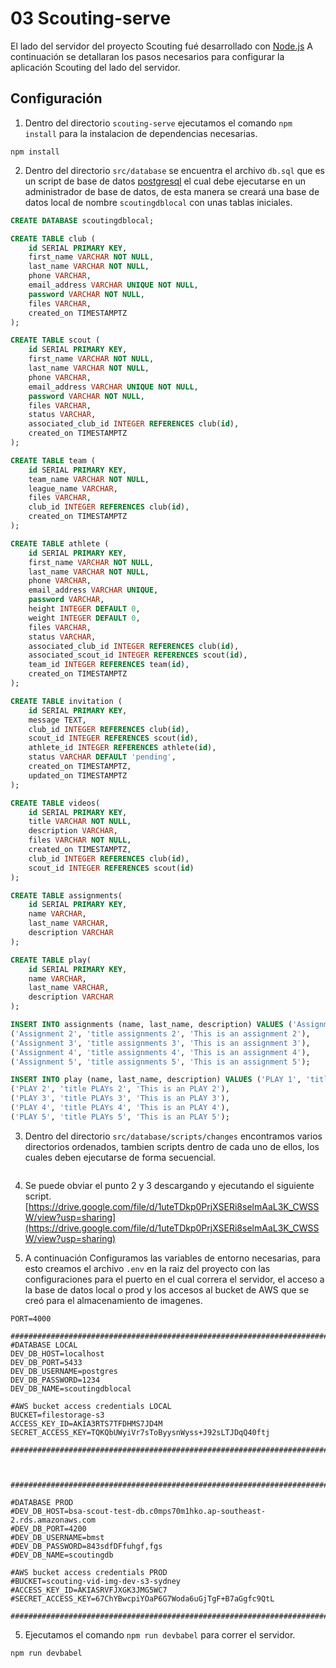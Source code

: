# 03 Scouting-serve
El lado del servidor del proyecto Scouting fué desarrollado con [Node.js](https://nodejs.org/en/)
A continuación se detallaran los pasos necesarios para configurar la aplicación Scouting del lado del servidor.


## Configuración
1. Dentro del directorio `scouting-serve` ejecutamos el comando `npm install` para la instalacion de dependencias necesarias.
```
npm install
```
2. Dentro del directorio `src/database` se encuentra el archivo `db.sql` que es un script de base de datos [postgresql](https://www.postgresql.org/) el cual debe ejecutarse en un administrador de base de datos, de esta manera se creará una base de datos local de nombre `scoutingdblocal` con unas tablas iniciales.

```sql
CREATE DATABASE scoutingdblocal;

CREATE TABLE club (
    id SERIAL PRIMARY KEY,
    first_name VARCHAR NOT NULL,
    last_name VARCHAR NOT NULL,
    phone VARCHAR,
    email_address VARCHAR UNIQUE NOT NULL,
    password VARCHAR NOT NULL,
    files VARCHAR,
    created_on TIMESTAMPTZ
);

CREATE TABLE scout (
    id SERIAL PRIMARY KEY,
    first_name VARCHAR NOT NULL,
    last_name VARCHAR NOT NULL,
    phone VARCHAR,
    email_address VARCHAR UNIQUE NOT NULL,
    password VARCHAR NOT NULL,
    files VARCHAR,
    status VARCHAR,
    associated_club_id INTEGER REFERENCES club(id),
    created_on TIMESTAMPTZ
);

CREATE TABLE team (
    id SERIAL PRIMARY KEY,
    team_name VARCHAR NOT NULL,
    league_name VARCHAR,
    files VARCHAR,
    club_id INTEGER REFERENCES club(id),
    created_on TIMESTAMPTZ
);

CREATE TABLE athlete (
    id SERIAL PRIMARY KEY,
    first_name VARCHAR NOT NULL,
    last_name VARCHAR NOT NULL,
    phone VARCHAR,
    email_address VARCHAR UNIQUE,
    password VARCHAR,
    height INTEGER DEFAULT 0,
    weight INTEGER DEFAULT 0,
    files VARCHAR,
    status VARCHAR,
    associated_club_id INTEGER REFERENCES club(id),
    associated_scout_id INTEGER REFERENCES scout(id),
    team_id INTEGER REFERENCES team(id),
    created_on TIMESTAMPTZ
);

CREATE TABLE invitation (
    id SERIAL PRIMARY KEY,
    message TEXT,
    club_id INTEGER REFERENCES club(id),
    scout_id INTEGER REFERENCES scout(id),
    athlete_id INTEGER REFERENCES athlete(id),
    status VARCHAR DEFAULT 'pending',
    created_on TIMESTAMPTZ,
    updated_on TIMESTAMPTZ
);

CREATE TABLE videos(
    id SERIAL PRIMARY KEY,
    title VARCHAR NOT NULL,
    description VARCHAR,
    files VARCHAR NOT NULL,
    created_on TIMESTAMPTZ,
    club_id INTEGER REFERENCES club(id),
    scout_id INTEGER REFERENCES scout(id)
);

CREATE TABLE assignments(
    id SERIAL PRIMARY KEY,
    name VARCHAR,
    last_name VARCHAR,
    description VARCHAR
);

CREATE TABLE play(
    id SERIAL PRIMARY KEY,
    name VARCHAR,
    last_name VARCHAR,
    description VARCHAR
);

INSERT INTO assignments (name, last_name, description) VALUES ('Assignment 1', 'title assignments 1', 'This is an assignment 1'),
('Assignment 2', 'title assignments 2', 'This is an assignment 2'),
('Assignment 3', 'title assignments 3', 'This is an assignment 3'),
('Assignment 4', 'title assignments 4', 'This is an assignment 4'),
('Assignment 5', 'title assignments 5', 'This is an assignment 5');

INSERT INTO play (name, last_name, description) VALUES ('PLAY 1', 'title PLAYs 1', 'This is an PLAY 1'),
('PLAY 2', 'title PLAYs 2', 'This is an PLAY 2'),
('PLAY 3', 'title PLAYs 3', 'This is an PLAY 3'),
('PLAY 4', 'title PLAYs 4', 'This is an PLAY 4'),
('PLAY 5', 'title PLAYs 5', 'This is an PLAY 5');

```

3. Dentro del directorio `src/database/scripts/changes` encontramos varios directorios ordenados, tambien scripts dentro de cada uno de ellos, los cuales deben ejecutarse de forma secuencial.

<img :src="$withBase('/img/server/01.png')">


4. Se puede obviar el punto 2 y 3 descargando y ejecutando el siguiente script.
[https://drive.google.com/file/d/1uteTDkp0PrjXSERi8selmAaL3K_CWSSW/view?usp=sharing](https://drive.google.com/file/d/1uteTDkp0PrjXSERi8selmAaL3K_CWSSW/view?usp=sharing)

5. A continuación Configuramos las variables de entorno necesarias, para esto creamos el archivo `.env` en la raiz del proyecto con las configuraciones para el puerto en el cual correra el servidor, el acceso a la base de datos local o prod y los accesos al bucket de AWS que se creó para el almacenamiento de imagenes.
```
PORT=4000

###########################################################################
#DATABASE LOCAL
DEV_DB_HOST=localhost
DEV_DB_PORT=5433
DEV_DB_USERNAME=postgres
DEV_DB_PASSWORD=1234
DEV_DB_NAME=scoutingdblocal

#AWS bucket access credentials LOCAL
BUCKET=filestorage-s3
ACCESS_KEY_ID=AKIA3RTS7TFDHMS7JD4M
SECRET_ACCESS_KEY=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

############################################################################



######################################################################################

#DATABASE PROD
#DEV_DB_HOST=bsa-scout-test-db.c0mps70m1hko.ap-southeast-2.rds.amazonaws.com
#DEV_DB_PORT=4200
#DEV_DB_USERNAME=bmst
#DEV_DB_PASSWORD=843sdfDFfuhgf,fgs
#DEV_DB_NAME=scoutingdb

#AWS bucket access credentials PROD
#BUCKET=scouting-vid-img-dev-s3-sydney
#ACCESS_KEY_ID=AKIASRVFJXGK3JMG5WC7
#SECRET_ACCESS_KEY=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

######################################################################################
```

5. Ejecutamos el comando `npm run devbabel` para correr el servidor.
```
npm run devbabel
```